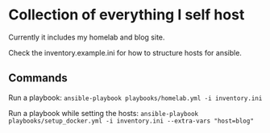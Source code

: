 # Collection of everything I self host

Currently it includes my homelab and blog site.

Check the inventory.example.ini for how to structure hosts for ansible.

## Commands

Run a playbook: `ansible-playbook playbooks/homelab.yml -i inventory.ini`

Run a playbook while setting the hosts: `ansible-playbook playbooks/setup_docker.yml -i inventory.ini --extra-vars "host=blog"`
